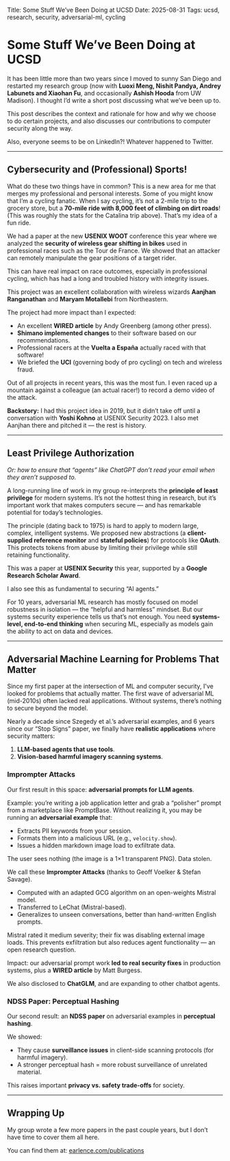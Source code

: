Title: Some Stuff We’ve Been Doing at UCSD
Date: 2025-08-31
Tags: ucsd, research, security, adversarial-ml, cycling

# Some Stuff We’ve Been Doing at UCSD

It has been little more than two years since I moved to sunny San Diego and restarted my research group (now with **Luoxi Meng, Nishit Pandya, Andrey Labunets and Xiaohan Fu**, and occasionally **Ashish Hooda** from UW Madison). I thought I’d write a short post discussing what we’ve been up to.  

This post describes the context and rationale for how and why we choose to do certain projects, and also discusses our contributions to computer security along the way.  

Also, everyone seems to be on LinkedIn?! Whatever happened to Twitter.  

---

## Cybersecurity and (Professional) Sports!

What do these two things have in common? This is a new area for me that merges my professional and personal interests. Some of you might know that I’m a cycling fanatic. When I say cycling, it’s not a 2-mile trip to the grocery store, but a **70-mile ride with 8,000 feet of climbing on dirt roads**! (This was roughly the stats for the Catalina trip above). That’s my idea of a fun ride.  

We had a paper at the new **USENIX WOOT** conference this year where we analyzed the **security of wireless gear shifting in bikes** used in professional races such as the Tour de France. We showed that an attacker can remotely manipulate the gear positions of a target rider.  

This can have real impact on race outcomes, especially in professional cycling, which has had a long and troubled history with integrity issues.  

This project was an excellent collaboration with wireless wizards **Aanjhan Ranganathan** and **Maryam Motallebi** from Northeastern.  

The project had more impact than I expected:  
- An excellent **WIRED article** by Andy Greenberg (among other press).  
- **Shimano implemented changes** to their software based on our recommendations.  
- Professional racers at the **Vuelta a España** actually raced with that software!  
- We briefed the **UCI** (governing body of pro cycling) on tech and wireless fraud.  

Out of all projects in recent years, this was the most fun. I even raced up a mountain against a colleague (an actual racer!) to record a demo video of the attack.  

**Backstory:** I had this project idea in 2019, but it didn’t take off until a conversation with **Yoshi Kohno** at USENIX Security 2023. I also met Aanjhan there and pitched it — the rest is history.  

---

## Least Privilege Authorization

*Or: how to ensure that “agents” like ChatGPT don’t read your email when they aren’t supposed to.*  

A long-running line of work in my group re-interprets the **principle of least privilege** for modern systems. It’s not the hottest thing in research, but it’s important work that makes computers secure — and has remarkable potential for today’s technologies.  

The principle (dating back to 1975) is hard to apply to modern large, complex, intelligent systems. We proposed new abstractions (a **client-supplied reference monitor** and **stateful policies**) for protocols like **OAuth**. This protects tokens from abuse by limiting their privilege while still retaining functionality.  

This was a paper at **USENIX Security** this year, supported by a **Google Research Scholar Award**.  

I also see this as fundamental to securing “AI agents.”  

For 10 years, adversarial ML research has mostly focused on model robustness in isolation — the “helpful and harmless” mindset. But our systems security experience tells us that’s not enough. You need **systems-level, end-to-end thinking** when securing ML, especially as models gain the ability to act on data and devices.  

---

## Adversarial Machine Learning for Problems That Matter

Since my first paper at the intersection of ML and computer security, I’ve looked for problems that actually matter. The first wave of adversarial ML (mid-2010s) often lacked real applications. Without systems, there’s nothing to secure beyond the model.  

Nearly a decade since Szegedy et al.’s adversarial examples, and 6 years since our “Stop Signs” paper, we finally have **realistic applications** where security matters:  
1. **LLM-based agents that use tools**.  
2. **Vision-based harmful imagery scanning systems**.  

### Imprompter Attacks

Our first result in this space: **adversarial prompts for LLM agents**.  

Example: you’re writing a job application letter and grab a “polisher” prompt from a marketplace like PromptBase. Without realizing it, you may be running an **adversarial example** that:  
- Extracts PII keywords from your session.  
- Formats them into a malicious URL (e.g., `velocity.show`).  
- Issues a hidden markdown image load to exfiltrate data.  

The user sees nothing (the image is a 1×1 transparent PNG). Data stolen.  

We call these **Imprompter Attacks** (thanks to Geoff Voelker & Stefan Savage).  

- Computed with an adapted GCG algorithm on an open-weights Mistral model.  
- Transferred to LeChat (Mistral-based).  
- Generalizes to unseen conversations, better than hand-written English prompts.  

Mistral rated it medium severity; their fix was disabling external image loads. This prevents exfiltration but also reduces agent functionality — an open research question.  

Impact: our adversarial prompt work **led to real security fixes** in production systems, plus a **WIRED article** by Matt Burgess.  

We also disclosed to **ChatGLM**, and are expanding to other chatbot agents.  

### NDSS Paper: Perceptual Hashing

Our second result: an **NDSS paper** on adversarial examples in **perceptual hashing**.  

We showed:  
- They cause **surveillance issues** in client-side scanning protocols (for harmful imagery).  
- A stronger perceptual hash = more robust surveillance of unrelated material.  

This raises important **privacy vs. safety trade-offs** for society.  

---

## Wrapping Up

My group wrote a few more papers in the past couple years, but I don’t have time to cover them all here.  

You can find them at: [earlence.com/publications](https://www.earlence.com/publications.html)  
